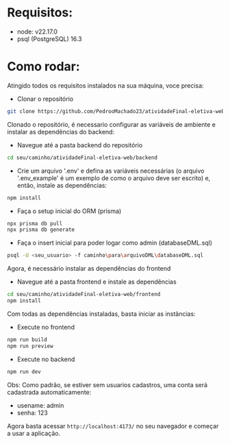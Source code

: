 # Requisitos:
- node: v22.17.0
- psql (PostgreSQL) 16.3

# Como rodar:
Atingido todos os requisitos instalados na sua máquina, voce precisa:

- Clonar o repositório
```bash
git clone https://github.com/PedrooMachado23/atividadeFinal-eletiva-web.git
```

Clonado o repositório, é necessario configurar as variáveis de ambiente e instalar as dependências do backend:

- Navegue até a pasta backend do repositório
```bash
cd seu/caminho/atividadeFinal-eletiva-web/backend
```
- Crie um arquivo '.env' e defina as variáveis necessárias (o arquivo '.env_example' é um exemplo de como o arquivo deve ser escrito) e, então, instale as dependências:
```bash
npm install
```

- Faça o setup inicial do ORM (prisma)
```bash
npx prisma db pull
npx prisma db generate
```

- Faça o insert inicial para poder logar como admin (databaseDML.sql)
```bash
psql -U <seu_usuario> -f caminho\para\arquivoDML\databaseDML.sql
```

Agora, é necessário instalar as dependências do frontend

- Navegue até a pasta frontend e instale as dependências
```bash
cd seu/caminho/atividadeFinal-eletiva-web/frontend
npm install
```

Com todas as dependências instaladas, basta iniciar as instâncias:

- Execute no frontend
```bash
npm run build
npm run preview
```
- Execute no backend
```bash
npm run dev
```

Obs: Como padrão, se estiver sem usuarios cadastros, uma conta será cadastrada automaticamente:
- usename: admin
- senha: 123

Agora basta acessar `http://localhost:4173/` no seu navegador e começar a usar a aplicação.
